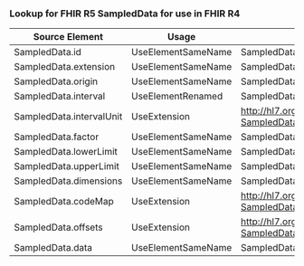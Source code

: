 ### Lookup for FHIR R5 SampledData for use in FHIR R4

| Source Element | Usage | Target |
| -------------- | ----- | ------ |
| SampledData.id | UseElementSameName | SampledData.id |
| SampledData.extension | UseElementSameName | SampledData.extension |
| SampledData.origin | UseElementSameName | SampledData.origin |
| SampledData.interval | UseElementRenamed | SampledData.period |
| SampledData.intervalUnit | UseExtension | http://hl7.org/fhir/5.0/StructureDefinition/extension-SampledData.intervalUnit |
| SampledData.factor | UseElementSameName | SampledData.factor |
| SampledData.lowerLimit | UseElementSameName | SampledData.lowerLimit |
| SampledData.upperLimit | UseElementSameName | SampledData.upperLimit |
| SampledData.dimensions | UseElementSameName | SampledData.dimensions |
| SampledData.codeMap | UseExtension | http://hl7.org/fhir/5.0/StructureDefinition/extension-SampledData.codeMap |
| SampledData.offsets | UseExtension | http://hl7.org/fhir/5.0/StructureDefinition/extension-SampledData.offsets |
| SampledData.data | UseElementSameName | SampledData.data |
